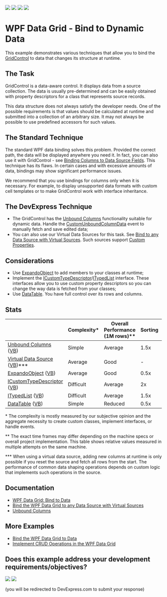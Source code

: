 <!-- default badges list -->
![](https://img.shields.io/endpoint?url=https://codecentral.devexpress.com/api/v1/VersionRange/495333708/22.1.3%2B)
[![](https://img.shields.io/badge/Open_in_DevExpress_Support_Center-FF7200?style=flat-square&logo=DevExpress&logoColor=white)](https://supportcenter.devexpress.com/ticket/details/T1091075)
[![](https://img.shields.io/badge/📖_How_to_use_DevExpress_Examples-e9f6fc?style=flat-square)](https://docs.devexpress.com/GeneralInformation/403183)
[![](https://img.shields.io/badge/💬_Leave_Feedback-feecdd?style=flat-square)](#does-this-example-address-your-development-requirementsobjectives)
<!-- default badges end -->
# WPF Data Grid - Bind to Dynamic Data

This example demonstrates various techniques that allow you to bind the [GridControl](https://docs.devexpress.com/WPF/DevExpress.Xpf.Grid.GridControl) to data that changes its structure at runtime. 


## The Task

GridControl is a data-aware control. It displays data from a source collection. The data is usually pre-determined and can be easily obtained with property descriptors for a class that represents source records. 

This data structure does not always satisfy the developer needs. One of the possible requirements is that values should be calculated at runtime and submitted into a collection of an arbitrary size. It may not always be possible to use predefined accessors for such values. 


## The Standard Technique

The standard WPF data binding solves this problem. Provided the correct path, the data will be displayed anywhere you need it. In fact, you can also use it with GridControl - see [Binding Columns to Data Source Fields](https://docs.devexpress.com/WPF/120400/controls-and-libraries/data-grid/grid-view-data-layout/columns-and-card-fields/binding-columns-to-data-source-fields). This technique has its flaws. In certain cases and with excessive amounts of data, bindings may show significant performance issues.

We recommend that you use bindings for columns only when it is necessary. For example, to display unsupported data formats with custom cell templates or to make GridControl work with interface inheritance.


## The DevExpress Technique

* The GridControl has the [Unbound Columns](https://docs.devexpress.com/WPF/6124/controls-and-libraries/data-grid/grid-view-data-layout/columns-and-card-fields/unbound-columns) functionality suitable for dynamic data. Handle the [CustomUnboundColumnData](https://docs.devexpress.com/WPF/DevExpress.Xpf.Grid.GridControl.CustomUnboundColumnData) event to manually fetch and save edited data;
* You can also use our Virtual Data Sources for this task. See [Bind to any Data Source with Virtual Sources](https://docs.devexpress.com/WPF/10803/controls-and-libraries/data-grid/bind-to-data/bind-to-any-data-source-with-virtual-sources). Such sources support [Custom Properties](https://docs.devexpress.com/WPF/DevExpress.Xpf.Data.VirtualSourceBase.CustomProperties).


## Considerations

* Use [ExpandoObject](https://docs.microsoft.com/en-us/dotnet/api/system.dynamic.expandoobject) to add members to your classes at runtime;
* Implement the [ICustomTypeDescriptor](https://docs.microsoft.com/en-us/dotnet/api/system.componentmodel.icustomtypedescriptor)/[ITypedList](https://docs.microsoft.com/en-us/dotnet/api/system.componentmodel.itypedlist) interface. These interfaces allow you to use custom property descriptors so you can change the way data is fetched from your classes;
* Use [DataTable](https://docs.microsoft.com/en-us/dotnet/api/system.data.datatable). You have full control over its rows and columns.


## Stats

||Complexity\*|Overall Performance (1M rows)\*\*|Sorting|Filtering (even records)|Scrolling|
|--|--|--|--|--|--|
|[Unbound Columns](/CS/Unbound_Columns) ([VB](/VB/Unbound_Columns))|Simple|Average|1.5x|1.5x|0.4x|
|[Virtual Data Source](/CS/VirtualSources.InfiniteAsyncSource) ([VB](/VB/VirtualSources.InfiniteAsyncSource))\*\*\*|Average|Good|-|-|-|
|[ExpandoObject](/CS/ExpandoObject) ([VB](/VB/ExpandoObject))|Average|Good|0.5x|1.4x|0.5x|
|[ICustomTypeDescriptor](/CS/ICustomTypeDescriptor) ([VB](/VB/ICustomTypeDescriptor))|Difficult|Average|2x|1.5x|0.3x|
|[ITypedList](/CS/ITypedList) ([VB](/VB/ITypedList))|Difficult|Average|1.5x|1.6x|0.4x|
|[DataTable](/CS/DataTable) ([VB](/VB/DataTable))|Simple|Reduced|0.5x|3.8x|0.6x|

\* The complexity is mostly measured by our subjective opinion and the aggregate necessity to create custom classes, implement interfaces, or handle events.

\*\* The exact time frames may differ depending on the machine specs or overall project implementation. This table shows relative values measured in multiple attempts on the same machine.

\*\*\* When using a virtual data source, adding new columns at runtime is only possible if you reset the source and fetch all rows from the start. The performance of common data shaping operations depends on custom logic that implements such operations in the source.


## Documentation

* [WPF Data Grid: Bind to Data](https://docs.devexpress.com/WPF/7352/controls-and-libraries/data-grid/bind-to-data)
* [Bind the WPF Data Grid to any Data Source with Virtual Sources](https://docs.devexpress.com/WPF/10803/controls-and-libraries/data-grid/bind-to-data/bind-to-any-data-source-with-virtual-sources)
* [Unbound Columns](https://docs.devexpress.com/WPF/6124/controls-and-libraries/data-grid/grid-view-data-layout/columns-and-card-fields/unbound-columns)


## More Examples

* [Bind the WPF Data Grid to Data](https://github.com/DevExpress-Examples/how-to-bind-wpf-grid-to-data)
* [Implement CRUD Operations in the WPF Data Grid](https://github.com/DevExpress-Examples/how-to-implement-crud-operations#implement-crud-operations-in-the-wpf-data-grid)
<!-- feedback -->
## Does this example address your development requirements/objectives?

[<img src="https://www.devexpress.com/support/examples/i/yes-button.svg"/>](https://www.devexpress.com/support/examples/survey.xml?utm_source=github&utm_campaign=wpf-bind-gridcontrol-to-dynamic-data&~~~was_helpful=yes) [<img src="https://www.devexpress.com/support/examples/i/no-button.svg"/>](https://www.devexpress.com/support/examples/survey.xml?utm_source=github&utm_campaign=wpf-bind-gridcontrol-to-dynamic-data&~~~was_helpful=no)

(you will be redirected to DevExpress.com to submit your response)
<!-- feedback end -->
